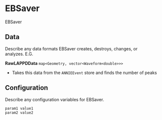 # EBSaver

EBSaver

## Data

Describe any data formats EBSaver creates, destroys, changes, or analyzes. E.G.

**RawLAPPDData** `map<Geometry, vector<Waveform<double>>>`
* Takes this data from the `ANNIEEvent` store and finds the number of peaks


## Configuration

Describe any configuration variables for EBSaver.

```
param1 value1
param2 value2
```
